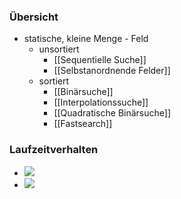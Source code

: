 ### Übersicht
+ statische, kleine Menge - Feld
	+ unsortiert
		+ [[Sequentielle Suche]]
		+ [[Selbstanordnende Felder]]
	+ sortiert
		+ [[Binärsuche]]
		+ [[Interpolationssuche]]
		+ [[Quadratische Binärsuche]]
		+ [[Fastsearch]]

### Laufzeitverhalten
+ ![](../../../z_images/Pasted%20image%2020221028174530.png)
+ ![](../../../z_images/Pasted%20image%2020221028174726.png)